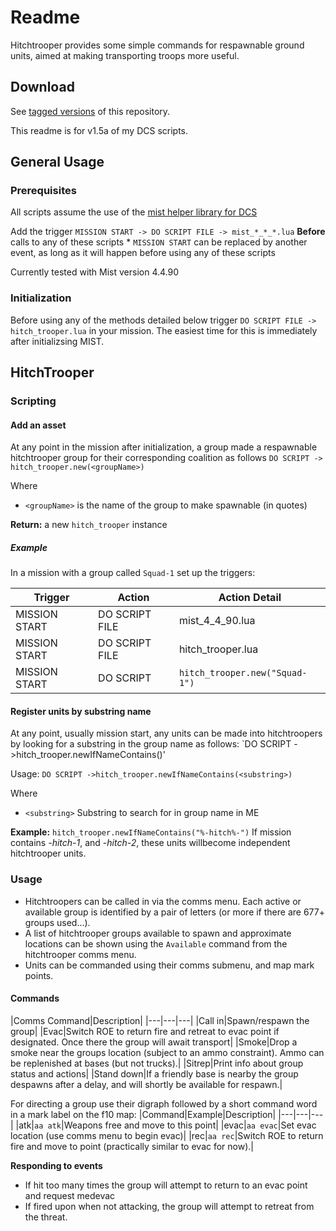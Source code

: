 # Readme

Hitchtrooper provides some simple commands for respawnable ground units, aimed at making transporting troops more useful.

## Download
See [tagged versions](https://github.com/HappyGnome/DCS_Scripts/tags) of this repository. 

This readme is for v1.5a of my DCS scripts.

## General Usage

### Prerequisites
All scripts assume the use of the [mist helper library for DCS](https://github.com/mrSkortch/MissionScriptingTools/releases)

Add the trigger `MISSION START -> DO SCRIPT FILE -> mist_*_*_*.lua`
**Before** calls to any of these scripts
\* `MISSION START` can be replaced by another event, as long as it will happen before using any of these scripts

Currently tested with Mist version 4.4.90

### Initialization

Before using any of the methods detailed below trigger `DO SCRIPT FILE -> hitch_trooper.lua` in your mission. The easiest time for this is immediately after initializsing MIST.

## HitchTrooper

### Scripting

#### Add an asset

At any point in the mission after initialization, a group made a respawnable hitchtrooper group for their corresponding coalition as follows `DO SCRIPT -> hitch_trooper.new(<groupName>)`

Where
* `<groupName>` is the name of the group to make spawnable (in quotes)

**Return:** a new `hitch_trooper` instance

##### Example

In a mission with a group called `Squad-1` set up the triggers:

|Trigger|Action|Action Detail|
|---|---|---|
|MISSION START|DO SCRIPT FILE|mist_4_4_90.lua|
|MISSION START|DO SCRIPT FILE|hitch_trooper.lua|
|MISSION START|DO SCRIPT|`hitch_trooper.new("Squad-1")`|


#### Register units by substring name
At any point, usually mission start, any units can be made into hitchtroopers by looking for a substring in the group name as follows:
`DO SCRIPT ->hitch_trooper.newIfNameContains(<substring>)'

Usage: `DO SCRIPT ->hitch_trooper.newIfNameContains(<substring>)`

Where
* `<substring>` Substring to search for in group name in ME

**Example:**  `hitch_trooper.newIfNameContains("%-hitch%-")` If mission contains *-hitch-1*, and *-hitch-2*, these units willbecome independent hitchtrooper units.

### Usage
* Hitchtroopers can be called in via the comms menu. Each active or available group is identified by a pair of letters (or more if there are 677+ groups used...). 
* A list of hitchtrooper groups available to spawn and approximate locations can be shown using the `Available` command from the hitchtrooper comms menu.
* Units can be commanded using their comms submenu, and map mark points.
#### Commands

|Comms Command|Description|
|---|---|---|
|Call in|Spawn/respawn the group|
|Evac|Switch ROE to return fire and retreat to evac point if designated. Once there the group will await transport|
|Smoke|Drop a smoke near the groups location (subject to an ammo constraint). Ammo can be replenished at bases (but not trucks).|
|Sitrep|Print info about group status and actions|
|Stand down|If a friendly base is nearby the group despawns after a delay, and will shortly be available for respawn.|

For directing a group use their digraph followed by a short command word in a mark label on the f10 map:
|Command|Example|Description|
|---|---|---|
|atk|`aa atk`|Weapons free and move to this point|
|evac|`aa evac`|Set evac location (use comms menu to begin evac)|
|rec|`aa rec`|Switch ROE to return fire and move to point (practically similar to evac for now).|

**Responding to events**
* If hit too many times the group will attempt to return to an evac point and request medevac
* If fired upon when not attacking, the group will attempt to retreat from the threat.

